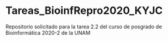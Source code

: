 # Tareas_BioinfRepro2020_KYJC
Repositorio solicitado para la tarea 2.2 del curso de posgrado de Bioinformática 2020-2 de la UNAM
